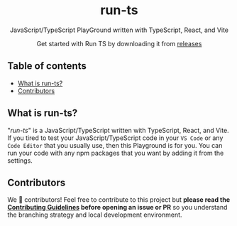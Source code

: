 <h1 align="center">
  run-ts
</h1>

<p align="center">
  JavaScript/TypeScript PlayGround written with TypeScript, React, and Vite
</p>

<p align="center">
  Get started with Run TS by downloading it from <a href="https://github.com/krsbx/run-ts/releases">releases</a>
</p>

## Table of contents

- <a href="#about">What is run-ts?</a>
- <a href="#contributors">Contributors</a>

<h2 id="about">What is run-ts?</h2>

"_run-ts_" is a JavaScript/TypeScript written with TypeScript, React, and Vite. If you tired to test your JavaScript/TypeScript code in your `VS Code` or any `Code Editor` that you usually use, then this Playground is for you. You can run your code with any npm packages that you want by adding it from the settings.

<h2 id="contributors">Contributors</h2>

We 💖 contributors! Feel free to contribute to this project but **please read the [Contributing Guidelines](CONTRIBUTING.md) before opening an issue or PR** so you understand the branching strategy and local development environment.
